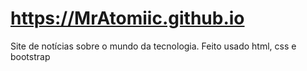 # https://MrAtomiic.github.io
Site de notícias sobre o mundo da tecnologia. Feito usado html, css e bootstrap
